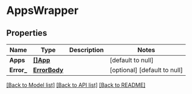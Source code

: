 # AppsWrapper

## Properties
Name | Type | Description | Notes
------------ | ------------- | ------------- | -------------
**Apps** | [**[]App**](App.md) |  | [default to null]
**Error_** | [**ErrorBody**](ErrorBody.md) |  | [optional] [default to null]

[[Back to Model list]](../README.md#documentation-for-models) [[Back to API list]](../README.md#documentation-for-api-endpoints) [[Back to README]](../README.md)


